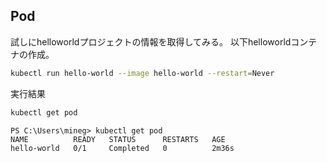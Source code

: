
## Pod

試しにhelloworldプロジェクトの情報を取得してみる。
以下helloworldコンテナの作成。

```sh
kubectl run hello-world --image hello-world --restart=Never
```

実行結果

```sh
kubectl get pod
```

```
PS C:\Users\mineg> kubectl get pod
NAME          READY   STATUS      RESTARTS   AGE
hello-world   0/1     Completed   0          2m36s
```



